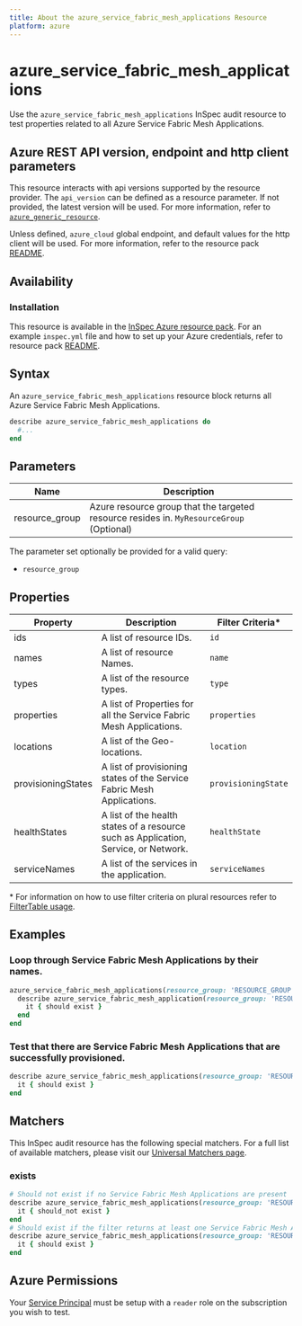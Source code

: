 ```yaml
---
title: About the azure_service_fabric_mesh_applications Resource
platform: azure
---
```


# azure_service_fabric_mesh_applications

Use the `azure_service_fabric_mesh_applications` InSpec audit resource to test properties related to all Azure Service Fabric Mesh Applications.

## Azure REST API version, endpoint and http client parameters

This resource interacts with api versions supported by the resource provider.
The `api_version` can be defined as a resource parameter.
If not provided, the latest version will be used.
For more information, refer to [`azure_generic_resource`](azure_generic_resource.md).

Unless defined, `azure_cloud` global endpoint, and default values for the http client will be used.
For more information, refer to the resource pack [README](../../README.md).

## Availability

### Installation

This resource is available in the [InSpec Azure resource pack](https://github.com/inspec/inspec-azure).
For an example `inspec.yml` file and how to set up your Azure credentials, refer to resource pack [README](../../README.md#Service-Principal).

## Syntax

An `azure_service_fabric_mesh_applications` resource block returns all Azure Service Fabric Mesh Applications.

```ruby
describe azure_service_fabric_mesh_applications do
  #...
end
```

## Parameters
| Name           | Description                                                                      |
|----------------|----------------------------------------------------------------------------------|
| resource_group | Azure resource group that the targeted resource resides in. `MyResourceGroup` (Optional)   |

The parameter set optionally be provided for a valid query:
- `resource_group`

## Properties

|Property                        | Description                                                            | Filter Criteria<superscript>*</superscript> |
|--------------------------------|------------------------------------------------------------------------|------------------|
| ids                            | A list of resource IDs.                                                | `id`             |
| names                          | A list of resource Names.                                              | `name`           |
| types                          | A list of the resource types.                                          | `type`           |
| properties                     | A list of Properties for all the Service Fabric Mesh Applications.     | `properties`     |
| locations                      | A list of the Geo-locations.                                           | `location`       |
| provisioningStates             | A list of provisioning states of the Service Fabric Mesh Applications. | `provisioningState`|
| healthStates                   | A list of the health states of a resource such as Application, Service, or Network.| `healthState` |
| serviceNames                   | A list of the services in the application.                             | `serviceNames`   |

<superscript>*</superscript> For information on how to use filter criteria on plural resources refer to [FilterTable usage](https://github.com/inspec/inspec/blob/master/dev-docs/filtertable-usage.md).

## Examples

### Loop through Service Fabric Mesh Applications by their names.

```ruby
azure_service_fabric_mesh_applications(resource_group: 'RESOURCE_GROUP').names.each do |name|
  describe azure_service_fabric_mesh_application(resource_group: 'RESOURCE_GROUP', name: name) do
    it { should exist }
  end
end
```
### Test that there are Service Fabric Mesh Applications that are successfully provisioned.

```ruby
describe azure_service_fabric_mesh_applications(resource_group: 'RESOURCE_GROUP').where(provisioningState: 'Succeeded') do
  it { should exist }
end
```

## Matchers

This InSpec audit resource has the following special matchers. For a full list of available matchers, please visit our [Universal Matchers page](https://www.inspec.io/docs/reference/matchers/).

### exists

```ruby
# Should not exist if no Service Fabric Mesh Applications are present
describe azure_service_fabric_mesh_applications(resource_group: 'RESOURCE_GROUP') do
  it { should_not exist }
end
# Should exist if the filter returns at least one Service Fabric Mesh Applications
describe azure_service_fabric_mesh_applications(resource_group: 'RESOURCE_GROUP') do
  it { should exist }
end
```
## Azure Permissions

Your [Service Principal](https://docs.microsoft.com/en-us/azure/azure-resource-manager/resource-group-create-service-principal-portal) must be setup with a `reader` role on the subscription you wish to test.